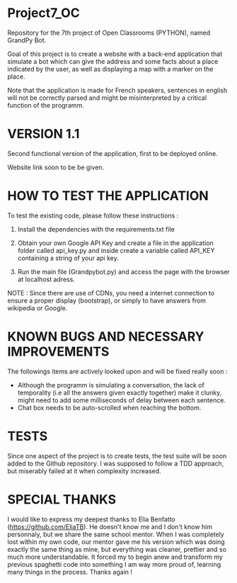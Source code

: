 # Project7_OC
Repository for the 7th project of Open Classrooms (PYTHON), named GrandPy Bot.

Goal of this project is to create a website with a back-end application that simulate a bot which can give the address and some facts about a place indicated by the user, as well as displaying a map with a marker on the place.

Note that the application is made for French speakers, sentences in english will not be correctly parsed and might be misinterpreted by a critical function of the programm. 

# VERSION 1.1

Second functional version of the application, first to be deployed online. 

Website link soon to be be given.

# HOW TO TEST THE APPLICATION

To test the existing code, please follow these instructions :

1) Install the dependencies with the requirements.txt file

2) Obtain your own Google API Key and create a file in the application folder called api_key.py and inside create a variable called API_KEY containing a string of your api key.

3) Run the main file (Grandpybot.py) and access the page with the browser at localhost adress.

NOTE : Since there are use of CDNs, you need a internet connection to ensure a proper display (bootstrap), or simply to have answers from wikipedia or Google.

# KNOWN BUGS AND NECESSARY IMPROVEMENTS

The followings items are actively looked upon and will be fixed really soon :
- Although the programm is simulating a conversation, the lack of temporality (i.e all the answers given exactly together) make it clunky, might need to add some milliseconds of delay between each sentence.
- Chat box needs to be auto-scrolled when reaching the bottom.

# TESTS

Since one aspect of the project is to create tests, the test suite will be soon added to the Github repository. I was supposed to follow a TDD approach, but miserably failed at it when complexity increased.

# SPECIAL THANKS

I would like to express my deepest thanks to Elia Benfatto (https://github.com/EliaTB). He doesn't know me and I don't know him personnaly, but we share the same school mentor. When I was completely lost within my own code, our mentor gave me his version which was doing exactly the same thing as mine, but everything was cleaner, prettier and so much more understandable. It forced my to begin anew and transform my previous spaghetti code into something I am way more proud of, learning many things in the process. Thanks again !


